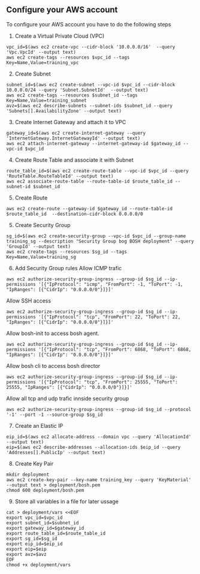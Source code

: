 ## Configure your AWS account

To configure your AWS account you have to do the following steps

1. Create a Virtual Private Cloud (VPC)
```
vpc_id=$(aws ec2 create-vpc --cidr-block '10.0.0.0/16'  --query 'Vpc.VpcId' --output text)
aws ec2 create-tags --resources $vpc_id --tags Key=Name,Value=training_vpc
```

2. Create Subnet
```
subnet_id=$(aws ec2 create-subnet --vpc-id $vpc_id --cidr-block 10.0.0.0/24 --query 'Subnet.SubnetId'  --output text)
aws ec2 create-tags --resources $subnet_id --tags Key=Name,Value=training_subnet
avz=$(aws ec2 describe-subnets --subnet-ids $subnet_id --query 'Subnets[].AvailabilityZone' --output text)
```

3. Create Internet Gateway and attach it to VPC
```
gateway_id=$(aws ec2 create-internet-gateway --query 'InternetGateway.InternetGatewayId' --output text)
aws ec2 attach-internet-gateway --internet-gateway-id $gateway_id --vpc-id $vpc_id
```

4. Create Route Table and associate it with Subnet
```
route_table_id=$(aws ec2 create-route-table --vpc-id $vpc_id --query 'RouteTable.RouteTableId' --output text)
aws ec2 associate-route-table --route-table-id $route_table_id --subnet-id $subnet_id 
```

5. Create Route
```
aws ec2 create-route --gateway-id $gateway_id --route-table-id $route_table_id  --destination-cidr-block 0.0.0.0/0
```

5.  Create Security Group
```
sg_id=$(aws ec2 create-security-group --vpc-id $vpc_id --group-name training_sg --description "Security Group bog BOSH deployment" --query 'GroupId' --output text)
aws ec2 create-tags --resources $sg_id --tags Key=Name,Value=training_sg
```

6. Add Security Group rules
Allow ICMP trafic
```
aws ec2 authorize-security-group-ingress --group-id $sg_id --ip-permissions '[{"IpProtocol": "icmp", "FromPort": -1, "ToPort": -1, "IpRanges": [{"CidrIp": "0.0.0.0/0"}]}]'
```
Allow SSH access
```
aws ec2 authorize-security-group-ingress --group-id $sg_id --ip-permissions '[{"IpProtocol": "tcp", "FromPort": 22, "ToPort": 22, "IpRanges": [{"CidrIp": "0.0.0.0/0"}]}]'
```
Allow bosh-init to access bosh agent.
```
aws ec2 authorize-security-group-ingress --group-id $sg_id --ip-permissions '[{"IpProtocol": "tcp", "FromPort": 6868, "ToPort": 6868, "IpRanges": [{"CidrIp": "0.0.0.0/0"}]}]'
```
Allow bosh cli to access bosh director
```
aws ec2 authorize-security-group-ingress --group-id $sg_id --ip-permissions '[{"IpProtocol": "tcp", "FromPort": 25555, "ToPort": 25555, "IpRanges": [{"CidrIp": "0.0.0.0/0"}]}]'
```
Allow all tcp and udp trafic innside security group
```
aws ec2 authorize-security-group-ingress --group-id $sg_id --protocol '-1' --port -1 --source-group $sg_id 
```

7. Create an Elastic IP
```
eip_id=$(aws ec2 allocate-address --domain vpc --query 'AllocationId' --output text)
eip=$(aws ec2 describe-addresses --allocation-ids $eip_id --query 'Addresses[].PublicIp' --output text)
```

8. Create Key Pair
```
mkdir deployment
aws ec2 create-key-pair --key-name training_key --query 'KeyMaterial' --output text > deployment/bosh.pem
chmod 600 deployment/bosh.pem
```

9. Store all variables in a file for later ussage
```
cat > deployment/vars <<EOF
export vpc_id=$vpc_id
export subnet_id=$subnet_id
export gateway_id=$gateway_id
export route_table_id=$route_table_id
export sg_id=$sg_id
export eip_id=$eip_id
export eip=$eip
export avz=$avz
EOF
chmod +x deployment/vars
```
